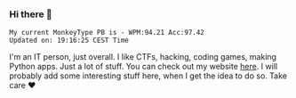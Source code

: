 ### Hi there 👋
<!-- PB START -->
```
My current MonkeyType PB is - WPM:94.21 Acc:97.42
Updated on: 19:16:25 CEST Time
```
<!-- PB END -->
I'm an IT person, just overall. I like CTFs, hacking, coding games, making Python apps. Just a lot of stuff.
You can check out my website [here](https://skill3472.github.io/).
I will probably add some interesting stuff here, when I get the idea to do so. Take care ❤️

